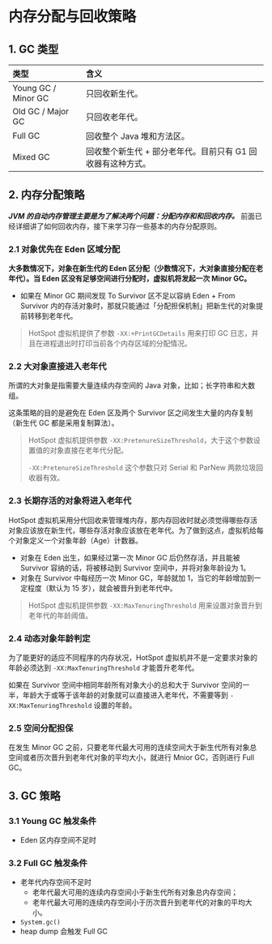 # 内存分配与回收策略


## 1. GC 类型

| 类型 | 含义 |
| :-- | :-- |
| Young GC / Minor GC | 只回收新生代。 |
| Old GC / Major GC | 只回收老年代。 |
| Full GC | 回收整个 Java 堆和方法区。 |
| Mixed GC | 回收整个新生代 + 部分老年代。目前只有 G1 回收器有这种方式。 |


## 2. 内存分配策略
***JVM 的自动内存管理主要是为了解决两个问题：分配内存和和回收内存。*** 前面已经详细讲了如何回收内存，接下来学习存一些基本的内存分配原则。

### 2.1 对象优先在 Eden 区域分配
**大多数情况下，对象在新生代的 Eden 区分配（少数情况下，大对象直接分配在老年代）。当 Eden 区没有足够空间进行分配时，虚拟机将发起一次 Minor GC。**

- 如果在 Minor GC 期间发现 To Survivor 区不足以容纳 Eden  + From Survivor 内的存活对象时，那就只能通过「分配担保机制」把新生代的对象提前转移到老年代。

> HotSpot 虚拟机提供了参数 `-XX:+PrintGCDetails` 用来打印 GC 日志，并且在进程退出时打印当前各个内存区域的分配情况。

### 2.2 大对象直接进入老年代
所谓的大对象是指需要大量连续内存空间的 Java 对象，比如；长字符串和大数组。

这条策略的目的是避免在 Eden 区及两个 Survivor 区之间发生大量的内存复制（新生代 GC 都是采用复制算法）。

> HotSpot 虚拟机提供参数 `-XX:PretenureSizeThreshold`，大于这个参数设置值的对象直接在老年代分配。
>
> `-XX:PretenureSizeThreshold` 这个参数只对 Serial 和 ParNew 两款垃圾回收器有效。

### 2.3 长期存活的对象将进入老年代
HotSpot 虚拟机采用分代回收来管理堆内存，那内存回收时就必须觉得哪些存活对象应该放在新生代，哪些存活对象应该放在老年代。为了做到这点，虚拟机给每个对象定义一个对象年龄（Age）计数器。

- 对象在 Eden 出生，如果经过第一次 Minor GC 后仍然存活，并且能被 Survivor 容纳的话，将被移动到 Survivor 空间中，并将对象年龄设为 1。
- 对象在 Survivor 中每经历一次 Minor GC，年龄就加 1，当它的年龄增加到一定程度（默认为 15 岁），就会被晋升到老年代中。

> HotSpot 虚拟机提供参数 `-XX:MaxTenuringThreshold` 用来设置对象晋升到老年代的年龄阈值。

### 2.4 动态对象年龄判定
为了能更好的适应不同程序的内存状况，HotSpot 虚拟机并不是一定要求对象的年龄必须达到 `-XX:MaxTenuringThreshold` 才能晋升老年代。

如果在 Survivor 空间中相同年龄所有对象大小的总和大于 Survivor 空间的一半，年龄大于或等于该年龄的对象就可以直接进入老年代，不需要等到 `-XX:MaxTenuringThreshold` 设置的年龄。

### 2.5 空间分配担保
在发生 Minor GC 之前，只要老年代最大可用的连续空间大于新生代所有对象总空间或者历次晋升到老年代对象的平均大小，就进行 Mnior GC，否则进行 Full GC。


## 3. GC 策略

### 3.1 Young GC 触发条件
- Eden 区内存空间不足时

### 3.2 Full GC 触发条件
- 老年代内存空间不足时
    - 老年代最大可用的连续内存空间小于新生代所有对象总内存空间；
    - 老年代最大可用的连续内存空间小于历次晋升到老年代的对象的平均大小。
- `System.gc()`
- heap dump 会触发 Full GC